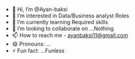 - 👋 Hi, I’m @Ayan-baksi
- 👀 I’m interested in Data/Business analyst Roles
- 🌱 I’m currently learning Required skills
- 💞️ I’m looking to collaborate on ...Nothing
- 📫 How to reach me - ayanbaksi11@gmail.com
- 😄 Pronouns: ...
- ⚡ Fun fact: ...Funless

<!---
Ayan-baksi/Ayan-baksi is a ✨ special ✨ repository because its `README.md` (this file) appears on your GitHub profile.
You can click the Preview link to take a look at your changes.
--->
